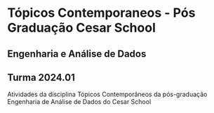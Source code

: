 # Tópicos Contemporaneos - Pós Graduação Cesar School
## Engenharia e Análise de Dados
## Turma 2024.01

Atividades da disciplina Tópicos Contemporâneos da pós-graduação Engenharia de Análise de Dados do Cesar School
